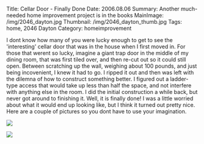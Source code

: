 Title: Cellar Door - Finally Done
Date: 2006.08.06
Summary: Another much-needed home improvement project is in the books
MainImage: /img/2046_dayton.jpg
Thumbnail: /img/2046_dayton_thumb.jpg
Tags: home, 2046 Dayton
Category: homeimprovement

I dont know how many of you were lucky enough to get to see the 'interesting' cellar door that was in the house when I first moved in. For those that werent so lucky, imagine a giant trap door in the middle of my dining room, that was first tiled over, and then re-cut out so it could still open. Between scratching up the wall, weighing about 100 pounds, and just being incovenient, I knew it had to go. I ripped it out and then was left with the dilemna of how to construct something better. I figured out a ladder-type access that would take up less than half the space, and not interfere with anything else in the room. I did the initial construction a while back, but never got around to finishing it. Well, it is finally done! I was a little worried about what it would end up looking like, but I think it turned out pretty nice. Here are a couple of pictures so you dont have to use your imagination.

<p><img src="/img/house/cellar_door.jpg" class="smallimg" /></p>

<p><img src="/img/house/cellar_door_open.jpg" class="smallimg" /></p>
